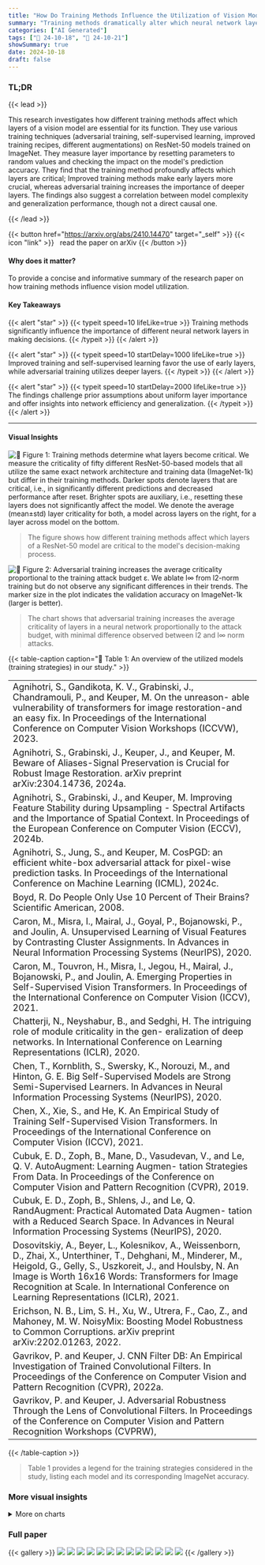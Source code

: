 ```yaml
---
title: "How Do Training Methods Influence the Utilization of Vision Models?"
summary: "Training methods dramatically alter which neural network layers are crucial for decision-making, revealing how different training strategies impact model efficiency and functionality."
categories: ["AI Generated"]
tags: ["🔖 24-10-18", "🤗 24-10-21"]
showSummary: true
date: 2024-10-18
draft: false
---
```


### TL;DR


{{< lead >}}

This research investigates how different training methods affect which layers of a vision model are essential for its function.  They use various training techniques (adversarial training, self-supervised learning, improved training recipes, different augmentations) on ResNet-50 models trained on ImageNet. They measure layer importance by resetting parameters to random values and checking the impact on the model's prediction accuracy.  They find that the training method profoundly affects which layers are critical; Improved training methods make early layers more crucial, whereas adversarial training increases the importance of deeper layers. The findings also suggest a correlation between model complexity and generalization performance, though not a direct causal one.

{{< /lead >}}


{{< button href="https://arxiv.org/abs/2410.14470" target="_self" >}}
{{< icon "link" >}} &nbsp; read the paper on arXiv
{{< /button >}}

#### Why does it matter?
To provide a concise and informative summary of the research paper on how training methods influence vision model utilization.
#### Key Takeaways

{{< alert "star" >}}
{{< typeit speed=10 lifeLike=true >}} Training methods significantly influence the importance of different neural network layers in making decisions. {{< /typeit >}}
{{< /alert >}}

{{< alert "star" >}}
{{< typeit speed=10 startDelay=1000 lifeLike=true >}} Improved training and self-supervised learning favor the use of early layers, while adversarial training utilizes deeper layers. {{< /typeit >}}
{{< /alert >}}

{{< alert "star" >}}
{{< typeit speed=10 startDelay=2000 lifeLike=true >}} The findings challenge prior assumptions about uniform layer importance and offer insights into network efficiency and generalization. {{< /typeit >}}
{{< /alert >}}

------
#### Visual Insights



![](figures/figures_2_0.png "🔼 Figure 1: Training methods determine what layers become critical. We measure the criticality of fifty different ResNet-50-based models that all utilize the same exact network architecture and training data (ImageNet-1k) but differ in their training methods. Darker spots denote layers that are critical, i.e., in significantly different predictions and decreased performance after reset. Brighter spots are auxiliary, i.e., resetting these layers does not significantly affect the model. We denote the average (mean±std) layer criticality for both, a model across layers on the right, for a layer across model on the bottom.")

> The figure shows how different training methods affect which layers of a ResNet-50 model are critical to the model's decision-making process.





![](charts/charts_5_0.png "🔼 Figure 2: Adversarial training increases the average criticality proportional to the training attack budget ε. We ablate l∞ from l2-norm training but do not observe any significant differences in their trends. The marker size in the plot indicates the validation accuracy on ImageNet-1k (larger is better).")

> The chart shows that adversarial training increases the average criticality of layers in a neural network proportionally to the attack budget, with minimal difference observed between l2 and l∞ norm attacks.





{{< table-caption caption="🔽 Table 1: An overview of the utilized models (training strategies) in our study." >}}
<br><table id='2' style='font-size:18px'><tr><td>Agnihotri, S., Gandikota, K. V., Grabinski, J., Chandramouli, P., and Keuper, M. On the unreason- able vulnerability of transformers for image restoration-and an easy fix. In Proceedings of the International Conference on Computer Vision Workshops (ICCVW), 2023.</td></tr><tr><td>Agnihotri, S., Grabinski, J., Keuper, J., and Keuper, M. Beware of Aliases-Signal Preservation is Crucial for Robust Image Restoration. arXiv preprint arXiv:2304.14736, 2024a.</td></tr><tr><td>Agnihotri, S., Grabinski, J., and Keuper, M. Improving Feature Stability during Upsampling - Spectral Artifacts and the Importance of Spatial Context. In Proceedings of the European Conference on Computer Vision (ECCV), 2024b.</td></tr><tr><td>Agnihotri, S., Jung, S., and Keuper, M. CosPGD: an efficient white-box adversarial attack for pixel-wise prediction tasks. In Proceedings of the International Conference on Machine Learning (ICML), 2024c.</td></tr><tr><td>Boyd, R. Do People Only Use 10 Percent of Their Brains? Scientific American, 2008.</td></tr><tr><td>Caron, M., Misra, I., Mairal, J., Goyal, P., Bojanowski, P., and Joulin, A. Unsupervised Learning of Visual Features by Contrasting Cluster Assignments. In Advances in Neural Information Processing Systems (NeurIPS), 2020.</td></tr><tr><td>Caron, M., Touvron, H., Misra, I., Jegou, H., Mairal, J., Bojanowski, P., and Joulin, A. Emerging Properties in Self-Supervised Vision Transformers. In Proceedings of the International Conference on Computer Vision (ICCV), 2021.</td></tr><tr><td>Chatterji, N., Neyshabur, B., and Sedghi, H. The intriguing role of module criticality in the gen- eralization of deep networks. In International Conference on Learning Representations (ICLR), 2020.</td></tr><tr><td>Chen, T., Kornblith, S., Swersky, K., Norouzi, M., and Hinton, G. E. Big Self-Supervised Models are Strong Semi-Supervised Learners. In Advances in Neural Information Processing Systems (NeurIPS), 2020.</td></tr><tr><td>Chen, X., Xie, S., and He, K. An Empirical Study of Training Self-Supervised Vision Transformers. In Proceedings of the International Conference on Computer Vision (ICCV), 2021.</td></tr><tr><td>Cubuk, E. D., Zoph, B., Mane, D., Vasudevan, V., and Le, Q. V. AutoAugment: Learning Augmen- tation Strategies From Data. In Proceedings of the Conference on Computer Vision and Pattern Recognition (CVPR), 2019.</td></tr><tr><td>Cubuk, E. D., Zoph, B., Shlens, J., and Le, Q. RandAugment: Practical Automated Data Augmen- tation with a Reduced Search Space. In Advances in Neural Information Processing Systems (NeurIPS), 2020.</td></tr><tr><td>Dosovitskiy, A., Beyer, L., Kolesnikov, A., Weissenborn, D., Zhai, X., Unterthiner, T., Dehghani, M., Minderer, M., Heigold, G., Gelly, S., Uszkoreit, J., and Houlsby, N. An Image is Worth 16x16 Words: Transformers for Image Recognition at Scale. In International Conference on Learning Representations (ICLR), 2021.</td></tr><tr><td>Erichson, N. B., Lim, S. H., Xu, W., Utrera, F., Cao, Z., and Mahoney, M. W. NoisyMix: Boosting Model Robustness to Common Corruptions. arXiv preprint arXiv:2202.01263, 2022.</td></tr><tr><td>Gavrikov, P. and Keuper, J. CNN Filter DB: An Empirical Investigation of Trained Convolutional Filters. In Proceedings of the Conference on Computer Vision and Pattern Recognition (CVPR), 2022a.</td></tr><tr><td>Gavrikov, P. and Keuper, J. Adversarial Robustness Through the Lens of Convolutional Filters. In Proceedings of the Conference on Computer Vision and Pattern Recognition Workshops (CVPRW),</td></tr></table>{{< /table-caption >}}

> Table 1 provides a legend for the training strategies considered in the study, listing each model and its corresponding ImageNet accuracy.



### More visual insights



<details>
<summary>More on charts
</summary>


![](charts/charts_6_0.png "🔼 Figure 3: Correlation between average network criticality and performance on ImageNet-1k.")

> The chart displays the correlation between average network criticality and ImageNet-1k validation accuracy across different training methods.


![](charts/charts_11_0.png "🔼 Figure 1: Training methods determine what layers become critical. We measure the criticality of fifty different ResNet-50-based models that all utilize the same exact network architecture and training data (ImageNet-1k) but differ in their training methods. Darker spots denote layers that are critical, i.e., in significantly different predictions and decreased performance after reset. Brighter spots are auxiliary, i.e., resetting these layers does not significantly affect the model. We denote the average (mean±std) layer criticality for both, a model across layers on the right, for a layer across model on the bottom.")

> The chart visualizes how different training methods influence the criticality of various layers in ResNet-50 models trained on ImageNet-1k.


![](charts/charts_12_0.png "🔼 Figure 1: Training methods determine what layers become critical. We measure the criticality of fifty different ResNet-50-based models that all utilize the same exact network architecture and training data (ImageNet-1k) but differ in their training methods. Darker spots denote layers that are critical, i.e., in significantly different predictions and decreased performance after reset. Brighter spots are auxiliary, i.e., resetting these layers does not significantly affect the model. We denote the average (mean±std) layer criticality for both, a model across layers on the right, for a layer across model on the bottom.")

> The chart visualizes how different training methods influence the criticality of various layers in ResNet-50 models trained on ImageNet-1k.


</details>



### Full paper

{{< gallery >}}
<img src="paper_images/1.png" class="grid-w50 md:grid-w33 xl:grid-w25" />
<img src="paper_images/2.png" class="grid-w50 md:grid-w33 xl:grid-w25" />
<img src="paper_images/3.png" class="grid-w50 md:grid-w33 xl:grid-w25" />
<img src="paper_images/4.png" class="grid-w50 md:grid-w33 xl:grid-w25" />
<img src="paper_images/5.png" class="grid-w50 md:grid-w33 xl:grid-w25" />
<img src="paper_images/6.png" class="grid-w50 md:grid-w33 xl:grid-w25" />
<img src="paper_images/7.png" class="grid-w50 md:grid-w33 xl:grid-w25" />
<img src="paper_images/8.png" class="grid-w50 md:grid-w33 xl:grid-w25" />
<img src="paper_images/9.png" class="grid-w50 md:grid-w33 xl:grid-w25" />
<img src="paper_images/10.png" class="grid-w50 md:grid-w33 xl:grid-w25" />
<img src="paper_images/11.png" class="grid-w50 md:grid-w33 xl:grid-w25" />
<img src="paper_images/12.png" class="grid-w50 md:grid-w33 xl:grid-w25" />
<img src="paper_images/13.png" class="grid-w50 md:grid-w33 xl:grid-w25" />
{{< /gallery >}}